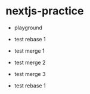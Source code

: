 # nextjs-practice
- playground

- test rebase 1
- test merge 1
- test merge 2
- test merge 3

- test rebase 1